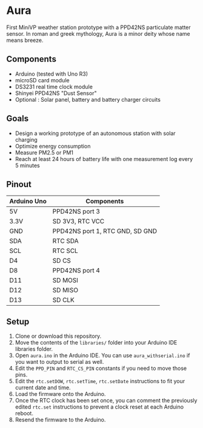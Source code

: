 # Aura

First MiniVP weather station prototype with a PPD42NS particulate matter sensor. In roman and greek mythology, Aura is a minor deity whose name means breeze.

## Components

* Arduino (tested with Uno R3)
* microSD card module
* DS3231 real time clock module
* Shinyei PPD42NS "Dust Sensor"
* Optional : Solar panel, battery and battery charger circuits

## Goals

* Design a working prototype of an autonomous station with solar charging
* Optimize energy consumption
* Measure PM2.5 or PM1
* Reach at least 24 hours of battery life with one measurement log every 5 minutes

## Pinout

Arduino Uno | Components
----------- | ----------
5V          | PPD42NS port 3
3.3V        | SD 3V3, RTC VCC
GND         | PPD42NS port 1, RTC GND, SD GND
SDA         | RTC SDA
SCL         | RTC SCL
D4          | SD CS
D8          | PPD42NS port 4
D11         | SD MOSI
D12         | SD MISO
D13         | SD CLK

## Setup

1. Clone or download this repository.
2. Move the contents of the `libraries/` folder into your Arduino IDE libraries folder.
3. Open `aura.ino` in the Arduino IDE. You can use `aura_withserial.ino` if you want to output to serial as well.
4. Edit the `PPD_PIN` and `RTC_CS_PIN` constants if you need to move those pins.
5. Edit the `rtc.setDOW`, `rtc.setTime`, `rtc.setDate` instructions to fit your current date and time.
6. Load the firmware onto the Arduino.
7. Once the RTC clock has been set once, you can comment the previously edited `rtc.set` instructions to prevent a clock reset at each Arduino reboot.
8. Resend the firmware to the Arduino.
